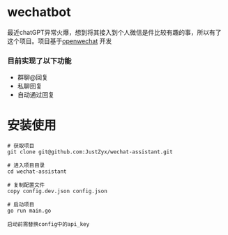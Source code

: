 # wechatbot
最近chatGPT异常火爆，想到将其接入到个人微信是件比较有趣的事，所以有了这个项目。项目基于[openwechat](https://github.com/eatmoreapple/openwechat)
开发

### 目前实现了以下功能
 + 群聊@回复
 + 私聊回复
 + 自动通过回复

# 安装使用
````
# 获取项目
git clone git@github.com:JustZyx/wechat-assistant.git

# 进入项目目录
cd wechat-assistant

# 复制配置文件
copy config.dev.json config.json

# 启动项目
go run main.go

启动前需替换config中的api_key
